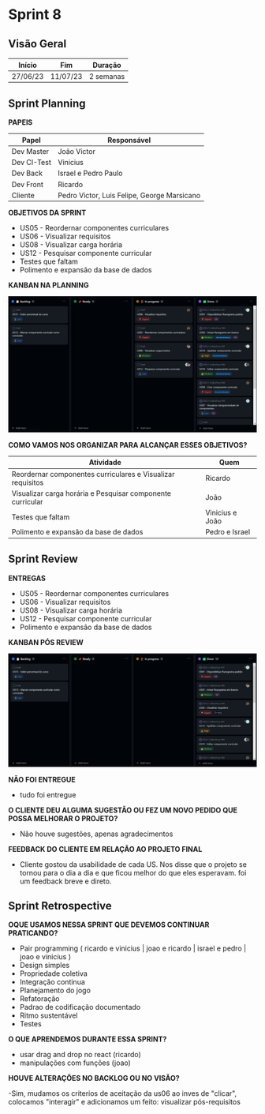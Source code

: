 # Sprint 8

## Visão Geral

|  Início  |   Fim    |  Duração  |
| :------: | :------: | :-------: |
| 27/06/23 | 11/07/23 | 2 semanas |

## Sprint Planning
**PAPEIS**

| Papel       | Responsável                                 |
| ----------- | ------------------------------------------- |
| Dev Master  | João Victor                                 |
| Dev CI-Test | Vinicius                                    |
| Dev Back    | Israel e Pedro Paulo                        |
| Dev Front   | Ricardo                                     |
| Cliente     | Pedro Victor, Luis Felipe, George Marsicano |


**OBJETIVOS DA SPRINT**

- US05 - Reordernar componentes curriculares
- US06 - Visualizar requisitos
- US08 - Visualizar carga horária
- US12 - Pesquisar componente curricular
- Testes que faltam
- Polimento e expansão da base de dados

**KANBAN NA PLANNING**

![1](docs/../../img/planning_8.jpeg)

**COMO VAMOS NOS ORGANIZAR PARA ALCANÇAR ESSES OBJETIVOS?**

| Atividade                                                   | Quem            |
| ----------------------------------------------------------- | --------------- |
| Reordernar componentes curriculares e Visualizar requisitos | Ricardo         |
| Visualizar carga horária e Pesquisar componente curricular  | João            |
| Testes que faltam                                           | Vinicius e João |
| Polimento e expansão da base de dados                       | Pedro e Israel  |

## Sprint Review
**ENTREGAS**

- US05 - Reordernar componentes curriculares
- US06 - Visualizar requisitos
- US08 - Visualizar carga horária
- US12 - Pesquisar componente curricular
- Polimento e expansão da base de dados

**KANBAN PÓS REVIEW**

![1](docs/../../img/done_8.jpeg)


**NÃO FOI ENTREGUE**

- tudo foi entregue

**O CLIENTE DEU ALGUMA SUGESTÃO OU FEZ UM NOVO PEDIDO QUE POSSA MELHORAR O PROJETO?**

- Não houve sugestões, apenas agradecimentos

**FEEDBACK DO CLIENTE EM RELAÇÃO AO PROJETO FINAL**

- Cliente gostou da usabilidade de cada US. Nos disse que o projeto se tornou para o dia a dia e que
ficou melhor do que eles esperavam. foi um feedback breve e direto.

## Sprint Retrospective
**OQUE USAMOS NESSA SPRINT QUE DEVEMOS CONTINUAR PRATICANDO?**

- Pair programming ( ricardo e vinicius | joao e ricardo | israel e pedro | joao e vinicius )
- Design simples
- Propriedade coletiva
- Integração continua
- Planejamento do jogo
- Refatoração
- Padrao de codificação documentado
- Ritmo sustentável
- Testes
    
**O QUE APRENDEMOS DURANTE ESSA SPRINT?**

- usar drag and drop no react (ricardo)
- manipulações com funções (joao)

**HOUVE ALTERAÇÕES NO BACKLOG OU NO VISÃO?**

-Sim, mudamos os criterios de aceitação da us06 ao inves de "clicar", colocamos "interagir" e adicionamos um feito: visualizar pós-requisitos